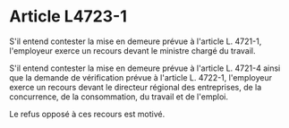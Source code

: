 # Article L4723-1

S'il entend contester la mise en demeure prévue à l'article L. 4721-1, l'employeur exerce un recours devant le ministre chargé du travail.
  
    
S'il entend contester la mise en demeure prévue à l'article L. 4721-4 ainsi que la demande de vérification prévue à l'article L. 4722-1, l'employeur exerce un recours devant le directeur régional des entreprises, de la concurrence, de la consommation, du travail et de l'emploi.
  
    
Le refus opposé à ces recours est motivé.